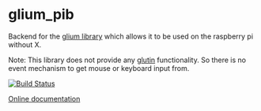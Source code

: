 # glium_pib
Backend for the [glium library](https://github.com/tomaka/glium) which allows it to be used on the raspberry pi without X.

Note:
This library does not provide any [glutin](https://github.com/tomaka/glutin) functionality.
So there is no event mechanism to get mouse or keyboard input from.

[![Build Status](https://travis-ci.org/pentagolo/glium_pib.svg?branch=master)](https://travis-ci.org/pentagolo/glium_pib)

[Online documentation](https://pentagolo.github.io/glium_pib/glium_pib/)
